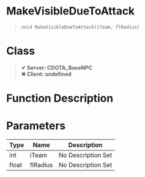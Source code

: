# MakeVisibleDueToAttack
> `void MakeVisibleDueToAttack(iTeam, flRadius)`
# Class
> __✔ Server: CDOTA_BaseNPC__  
> __✖ Client: undefined__  
# Function Description

# Parameters
Type|Name|Description
--|--|--
int|iTeam|No Description Set
float|flRadius|No Description Set
